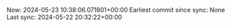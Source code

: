 Now: 2024-05-23 10:38:06.071801+00:00 Earliest commit since sync: None Last sync: 2024-05-22 20:32:22+00:00
